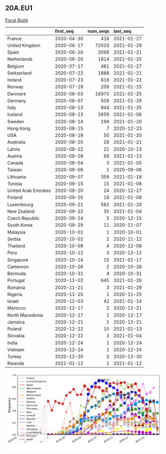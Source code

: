 

## 20A.EU1
[Focal Build](https://nextstrain.org/groups/neherlab/ncov/20A.EU1?f_region=Europe)

|                      | first_seq   |   num_seqs | last_seq   |
|:---------------------|:------------|-----------:|:-----------|
| France               | 2020-04-30  |        416 | 2021-01-27 |
| United Kingdom       | 2020-06-17  |      72033 | 2021-01-29 |
| Spain                | 2020-06-20  |       2099 | 2021-01-21 |
| Netherlands          | 2020-06-20  |       1814 | 2021-01-25 |
| Belgium              | 2020-07-17  |        481 | 2021-01-27 |
| Switzerland          | 2020-07-22  |       1888 | 2021-01-21 |
| Ireland              | 2020-07-23  |        618 | 2021-01-22 |
| Norway               | 2020-07-29  |        209 | 2021-01-15 |
| Denmark              | 2020-08-03  |      16970 | 2021-01-25 |
| Germany              | 2020-08-07  |        509 | 2021-01-28 |
| Italy                | 2020-08-13  |        944 | 2021-01-25 |
| Iceland              | 2020-08-13  |       2659 | 2021-01-06 |
| Sweden               | 2020-08-14  |        194 | 2021-01-20 |
| Hong Kong            | 2020-08-15  |          7 | 2020-12-23 |
| USA                  | 2020-08-18  |         50 | 2021-01-20 |
| Australia            | 2020-08-20  |         28 | 2021-01-21 |
| Latvia               | 2020-08-22  |         21 | 2020-10-13 |
| Austria              | 2020-08-28  |         56 | 2021-01-13 |
| Canada               | 2020-09-04  |          3 | 2021-01-05 |
| Taiwan               | 2020-09-06  |          1 | 2020-09-06 |
| Lithuania            | 2020-09-07  |        359 | 2021-01-18 |
| Tunisia              | 2020-09-15  |         15 | 2021-01-08 |
| United Arab Emirates | 2020-09-20  |         24 | 2020-12-27 |
| Finland              | 2020-09-20  |         18 | 2021-01-08 |
| Luxembourg           | 2020-09-21  |        582 | 2021-01-20 |
| New Zealand          | 2020-09-22  |         35 | 2021-01-04 |
| Czech Republic       | 2020-09-24  |          5 | 2020-12-15 |
| South Korea          | 2020-09-29  |         11 | 2020-11-07 |
| Malaysia             | 2020-10-01  |          1 | 2020-10-01 |
| Serbia               | 2020-10-02  |          2 | 2020-11-12 |
| Thailand             | 2020-10-09  |          4 | 2020-12-08 |
| Peru                 | 2020-10-12  |          3 | 2020-12-12 |
| Singapore            | 2020-10-14  |         10 | 2021-01-17 |
| Cameroon             | 2020-10-26  |          2 | 2020-10-26 |
| Bermuda              | 2020-10-31  |          4 | 2020-10-31 |
| Portugal             | 2020-11-02  |        645 | 2021-01-26 |
| Romania              | 2020-11-21  |          3 | 2021-01-29 |
| Nigeria              | 2020-11-25  |          1 | 2020-11-25 |
| Israel               | 2020-12-03  |         42 | 2021-01-14 |
| Morocco              | 2020-12-17  |          2 | 2020-12-21 |
| North Macedonia      | 2020-12-17  |          1 | 2020-12-17 |
| Jamaica              | 2020-12-21  |          1 | 2020-12-21 |
| Poland               | 2020-12-22  |         10 | 2021-01-13 |
| Slovakia             | 2020-12-22  |          3 | 2021-01-04 |
| India                | 2020-12-24  |          1 | 2020-12-24 |
| Vietnam              | 2020-12-24  |          1 | 2020-12-24 |
| Turkey               | 2020-12-30  |          2 | 2020-12-30 |
| Rwanda               | 2021-01-12  |          1 | 2021-01-12 |

![Overall trends 20A.EU1](/overall_trends_figures/overall_trends_20A.EU1.png)
